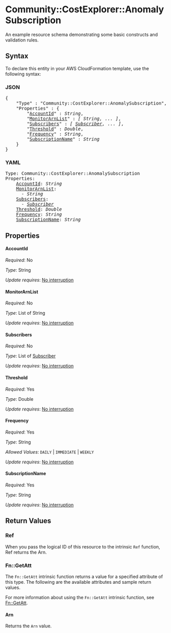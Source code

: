 # Community::CostExplorer::AnomalySubscription

An example resource schema demonstrating some basic constructs and validation rules.

## Syntax

To declare this entity in your AWS CloudFormation template, use the following syntax:

### JSON

<pre>
{
    "Type" : "Community::CostExplorer::AnomalySubscription",
    "Properties" : {
        "<a href="#accountid" title="AccountId">AccountId</a>" : <i>String</i>,
        "<a href="#monitorarnlist" title="MonitorArnList">MonitorArnList</a>" : <i>[ String, ... ]</i>,
        "<a href="#subscribers" title="Subscribers">Subscribers</a>" : <i>[ <a href="subscriber.md">Subscriber</a>, ... ]</i>,
        "<a href="#threshold" title="Threshold">Threshold</a>" : <i>Double</i>,
        "<a href="#frequency" title="Frequency">Frequency</a>" : <i>String</i>,
        "<a href="#subscriptionname" title="SubscriptionName">SubscriptionName</a>" : <i>String</i>
    }
}
</pre>

### YAML

<pre>
Type: Community::CostExplorer::AnomalySubscription
Properties:
    <a href="#accountid" title="AccountId">AccountId</a>: <i>String</i>
    <a href="#monitorarnlist" title="MonitorArnList">MonitorArnList</a>: <i>
      - String</i>
    <a href="#subscribers" title="Subscribers">Subscribers</a>: <i>
      - <a href="subscriber.md">Subscriber</a></i>
    <a href="#threshold" title="Threshold">Threshold</a>: <i>Double</i>
    <a href="#frequency" title="Frequency">Frequency</a>: <i>String</i>
    <a href="#subscriptionname" title="SubscriptionName">SubscriptionName</a>: <i>String</i>
</pre>

## Properties

#### AccountId

_Required_: No

_Type_: String

_Update requires_: [No interruption](https://docs.aws.amazon.com/AWSCloudFormation/latest/UserGuide/using-cfn-updating-stacks-update-behaviors.html#update-no-interrupt)

#### MonitorArnList

_Required_: No

_Type_: List of String

_Update requires_: [No interruption](https://docs.aws.amazon.com/AWSCloudFormation/latest/UserGuide/using-cfn-updating-stacks-update-behaviors.html#update-no-interrupt)

#### Subscribers

_Required_: No

_Type_: List of <a href="subscriber.md">Subscriber</a>

_Update requires_: [No interruption](https://docs.aws.amazon.com/AWSCloudFormation/latest/UserGuide/using-cfn-updating-stacks-update-behaviors.html#update-no-interrupt)

#### Threshold

_Required_: Yes

_Type_: Double

_Update requires_: [No interruption](https://docs.aws.amazon.com/AWSCloudFormation/latest/UserGuide/using-cfn-updating-stacks-update-behaviors.html#update-no-interrupt)

#### Frequency

_Required_: Yes

_Type_: String

_Allowed Values_: <code>DAILY</code> | <code>IMMEDIATE</code> | <code>WEEKLY</code>

_Update requires_: [No interruption](https://docs.aws.amazon.com/AWSCloudFormation/latest/UserGuide/using-cfn-updating-stacks-update-behaviors.html#update-no-interrupt)

#### SubscriptionName

_Required_: Yes

_Type_: String

_Update requires_: [No interruption](https://docs.aws.amazon.com/AWSCloudFormation/latest/UserGuide/using-cfn-updating-stacks-update-behaviors.html#update-no-interrupt)

## Return Values

### Ref

When you pass the logical ID of this resource to the intrinsic `Ref` function, Ref returns the Arn.

### Fn::GetAtt

The `Fn::GetAtt` intrinsic function returns a value for a specified attribute of this type. The following are the available attributes and sample return values.

For more information about using the `Fn::GetAtt` intrinsic function, see [Fn::GetAtt](https://docs.aws.amazon.com/AWSCloudFormation/latest/UserGuide/intrinsic-function-reference-getatt.html).

#### Arn

Returns the <code>Arn</code> value.

